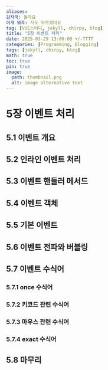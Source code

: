 ```yaml
---
aliases: 
감자국: 몰라요
이게 뭐죠: 저도 모르겠어요
tag: [VUE스터디, jekyll, chirpy, blog]
title: "5장 이벤트 처리"
date: 2025-03-29 13:00:00 +/-TTTT
categories: [Programming, Blogging]
tags: [jekyll, chirpy, blog]
math: true
toc: true
pin: true
image:
  path: thumbnail.png
  alt: image alternative text
---
```

# 5장 이벤트 처리

  

## 5.1 이벤트 개요

  

## 5.2 인라인 이벤트 처리

  

## 5.3 이벤트 핸들러 메서드

  

## 5.4 이벤트 객체

  

## 5.5 기본 이벤트

  

## 5.6 이벤트 전파와 버블링

  

## 5.7 이벤트 수식어

  

### 5.7.1 once 수식어

  

### 5.7.2 키코드 관련 수식어

  

### 5.7.3 마우스 관련 수식어

  

### 5.7.4 exact 수식어

  

## 5.8 마무리